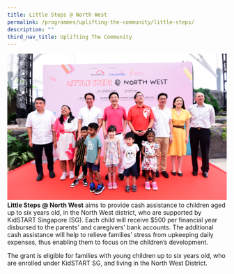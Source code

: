 ```yaml
---
title: Little Steps @ North West
permalink: /programmes/uplifting-the-community/little-steps/
description: ""
third_nav_title: Uplifting The Community
---
```

![](/images/Programmes/Uplifting%20The%20Community/IMG104%20Little%20Steps%20@%20North%20West.jpg)**Little Steps @ North West** aims to provide cash assistance to children aged up to six years old, in the North West district, who are supported by KidSTART Singapore (SG). Each child will receive $500 per financial year disbursed to the parents’ and caregivers’ bank accounts. The additional cash assistance will help to relieve families’ stress from upkeeping daily expenses, thus enabling them to focus on the children’s development.

The grant is eligible for families with young children up to six years old, who are enrolled under KidSTART SG, and living in the North West District.